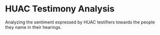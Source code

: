 # HUAC Testimony Analysis

Analyzing the sentiment expressed by HUAC testifiers towards the
people they name in their hearings. 